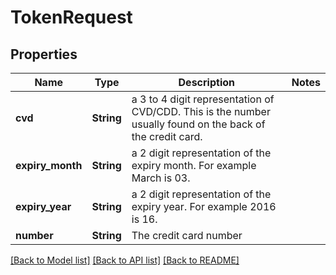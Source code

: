 # TokenRequest

## Properties

Name | Type | Description | Notes
------------ | ------------- | ------------- | -------------
**cvd** | **String** | a 3 to 4 digit representation of CVD/CDD. This is the number usually found on the back of the credit card. | 
**expiry_month** | **String** | a 2 digit representation of the expiry month. For example March is 03. | 
**expiry_year** | **String** | a 2 digit representation of the expiry year. For example 2016 is 16. | 
**number** | **String** | The credit card number | 

[[Back to Model list]](../README.md#documentation-for-models) [[Back to API list]](../README.md#documentation-for-api-endpoints) [[Back to README]](../README.md)


